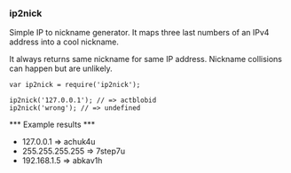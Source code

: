### ip2nick

Simple IP to nickname generator. It maps three last numbers of an IPv4 address into a cool nickname.

It always returns same nickname for same IP address. Nickname collisions can happen but are unlikely.

````
var ip2nick = require('ip2nick');

ip2nick('127.0.0.1'); // => actblobid
ip2nick('wrong'); // => undefined
````

*** Example results ***

* 127.0.0.1 => achuk4u
* 255.255.255.255 => 7step7u
* 192.168.1.5 => abkav1h
